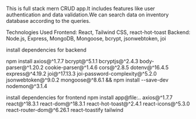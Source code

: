 
This is full stack mern CRUD app.It includes features like user authentication and data validation.We can search data on inventory database according to the queries.

Technologies Used
Frontend: React, Tailwind CSS, react-hot-toast
Backend: Node.js, Express, MongoDB, Mongoose, bcrypt, jsonwebtoken, joi

install dependencies for backend

npm install axios@^1.7.7 bcrypt@^5.1.1 bcryptjs@^2.4.3 body-parser@^1.20.2 cookie-parser@^1.4.6 cors@^2.8.5 dotenv@^16.4.5 express@^4.19.2 joi@^17.13.3 joi-password-complexity@^5.2.0 jsonwebtoken@^9.0.2 mongoose@^8.6.1 && npm install --save-dev nodemon@^3.1.4

install dependencies for frontend
npm install app@file:.. axios@^1.7.7 react@^18.3.1 react-dom@^18.3.1 react-hot-toast@^2.4.1 react-icons@^5.3.0 react-router-dom@^6.26.1 react-toastify tailwind




